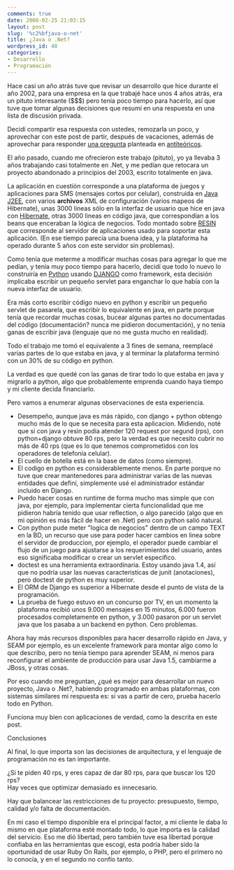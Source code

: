 ```yaml
---
comments: true
date: 2008-02-25 21:03:15
layout: post
slug: '%c2%bfjava-o-net'
title: ¿Java o .Net?
wordpress_id: 48
categories:
- Desarrollo
- Programación
---
```


Hace casi un año atrás tuve que revisar un desarrollo que hice durante el año 2002, para una empresa en la que trabajé hace unos 4 años atrás, era un pituto interesante ($$$) pero tenía poco tiempo para hacerlo, así que tuve que tomar algunas decisiones que resumí en una respuesta en una lista de discusión privada.

Decidí compartir esa respuesta con ustedes, remozarla un poco, y aprovechar con este post de partir, después de vacaciones, además de aprovechar para responder [una pregunta](http://www.antiteoricos.cl/2008/02/17/%c2%bfjava-o-net/) planteada en [antiteóricos](http://www.antiteoricos.cl/).

El año pasado, cuando me ofrecieron este trabajo (pituto), yo ya llevaba 3 años trabajando casi totalmente en .Net, y me pedían que retocara un proyecto abandonado a principios del 2003, escrito totalmente en java.

La aplicación en cuestión corresponde a una plataforma de juegos y aplicaciones para SMS (mensajes cortos por celular), construida en [Java J2EE](http://java.sun.com/javaee/), con varios **archivos** XML de configuración (varios mapeos de Hibernate), unas 3000 lineas sólo en la interfaz de usuario que hice en java con [Hibernate](http://www.hibernate.org/), otras 3000 lineas en código java, que correspondían a los beans que enceraban la lógica de negocios. Todo montado sobre [RESIN](http://www.caucho.com/) que corresponde al servidor de aplicaciones usado para soportar esta aplicación. (En ese tiempo parecía una buena idea, y la plataforma ha operado durante 5 años con este servidor sin problemas).

Como tenía que meterme a modificar muchas cosas para agregar lo que me pedían, y tenía muy poco tiempo para hacerlo, decidí que todo lo nuevo lo construiría en [Python](http://www.python.org/) usando [DJANGO](http://www.django-project.com/) como framework, esta decisión implicaba escribir un pequeño servlet para enganchar lo que había con la nueva interfaz de usuario.

Era más corto escribir código nuevo en python y escribir un pequeño servlet de pasarela, que escribir lo equivalente en java, en parte porque tenía que recordar muchas cosas, bucear algunas partes no documentadas del código (documentación? nunca me pidieron documentación), y no tenía ganas de escribir java (lenguaje que no me gusta mucho en realidad).

Todo el trabajo me tomó el equivalente a 3 fines de semana, reemplacé varias partes de lo que estaba en java, y al terminar la plataforma terminó con un 30% de su código en python.

La verdad es que quedé con las ganas de tirar todo lo que estaba en java y migrarlo a python, algo que probablemente emprenda cuando haya tiempo y mi cliente decida financiarlo.

Pero vamos a enumerar algunas observaciones de esta experiencia.

  * Desempeño, aunque java es más rápido, con django + python obtengo mucho más de lo que se necesita para esta aplicacion. Midiendo, noté que si con java y resin podía atender 120 request por segund (rps), con python+django obtuve 80 rps, pero la verdad es que necesito cubrir no más de 40 rps (que es lo que tenemos comprometidos con los operadores de telefonía celular).
  * El cuello de botella está en la base de datos (como siempre).
  * El codigo en python es considerablemente menos. En parte porque no tuve que crear mantenedores para administrar varias de las nuevas entidades que definí, simplemente usé el administrador estándar incluido en Django.
  * Puedo hacer cosas en runtime de forma mucho mas simple que con java, por ejemplo, para implementar cierta funcionalidad que me pidieron habría tenido que usar reflection, o algo parecido (algo que en mi opinión es más fácil de hacer en .Net) pero con python salió natural.
  * Con python pude meter "logica de negocios" dentro de un campo TEXT en la BD, un recurso que use para poder hacer cambios en linea sobre el servidor de produccion, por ejemplo, el operador puede cambiar el flujo de un juego para ajustarse a los requerimientos del usuario, antes eso significaba modificar o crear un servlet específico.
  * doctest es una herramienta extraordinaria. Estoy usando java 1.4, así que no podría usar las nuevas caracteristicas de junit (anotaciones), pero doctest de python es muy superior.
  * El ORM de Django es superior a Hibernate desde el punto de vista de la programación.
  * La prueba de fuego estuvo en un concurso por TV, en un momento la plataforma recibió unos 9.000 mensajes en 15 minutos, 6.000 fueron procesados completamente en python, y 3.000 pasaron por un servlet java que los pasaba a un backend en python. Cero problemas.

Ahora hay más recursos disponibles para hacer desarrollo rápido en Java, y SEAM por ejemplo, es un excelente framework para montar algo como lo que describo, pero no tenía tiempo para aprender SEAM, ni menos para reconfigurar el ambiente de producción para usar Java 1.5, cambiarme a JBoss, y otras cosas.

Por eso cuando me preguntan, ¿qué es mejor para desarrollar un nuevo proyecto, Java o .Net?, habiendo programado en ambas plataformas, con sistemas similares mi respuesta es: si vas a partir de cero, prueba hacerlo todo en Python.

Funciona muy bien con aplicaciones de verdad, como la descrita en este post.

Conclusiones

Al final, lo que importa son las decisiones de arquitectura, y el lenguaje de programación no es tan importante.

¿Si te piden 40 rps, y eres capaz de dar 80 rps, para que buscar los 120 rps?   
Hay veces que optimizar demasiado es innecesario.

Hay que balancear las restricciones de tu proyecto: presupuesto, tiempo, calidad y/o falta de documentación.

En mi caso el tiempo disponible era el principal factor, a mi cliente le daba lo mismo en que plataforma esté montado todo, lo que importa es la calidad del servicio. Eso me dió libertad, pero también tuve esa libertad porque confiaba en las herramientas que escogí, esta podría haber sido la oportunidad de usar Ruby On Rails, por ejemplo, o PHP, pero el primero no lo conocía, y en el segundo no confío tanto.



